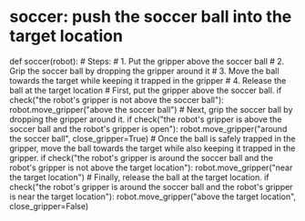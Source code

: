# soccer: push the soccer ball into the target location
def soccer(robot):
    # Steps:
    #  1. Put the gripper above the soccer ball
    #  2. Grip the soccer ball by dropping the gripper around it
    #  3. Move the ball towards the target while keeping it trapped in the gripper
    #  4. Release the ball at the target location
    # First, put the gripper above the soccer ball.
    if check("the robot's gripper is not above the soccer ball"):
        robot.move_gripper("above the soccer ball")
    # Next, grip the soccer ball by dropping the gripper around it.
    if check("the robot's gripper is above the soccer ball and the robot's gripper is open"):
        robot.move_gripper("around the soccer ball", close_gripper=True)
    # Once the ball is safely trapped in the gripper, move the ball towards the target while also keeping it trapped in the gripper.
    if check("the robot's gripper is around the soccer ball and the robot's gripper is not above the target location"):
        robot.move_gripper("near the target location")
    # Finally, release the ball at the target location.
    if check("the robot's gripper is around the soccer ball and the robot's gripper is near the target location"):
        robot.move_gripper("above the target location", close_gripper=False)